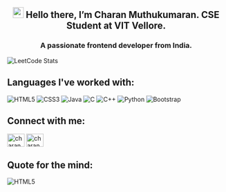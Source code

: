 <div><h2 align="center"><img src="https://media.giphy.com/media/hvRJCLFzcasrR4ia7z/giphy.gif" width="25px"> Hello there, I’m Charan Muthukumaran. CSE Student at VIT Vellore.</h2>
<h3 align="center">A passionate frontend developer from India.</h3></div>
                                                                                
<img align="center" src="https://leetcode.card.workers.dev/?username=Charan_m&theme=dark" alt="LeetCode Stats"/>

## Languages I've worked with:
![HTML5](https://img.shields.io/badge/html5-%23E34F26.svg?style=for-the-badge&logo=html5&logoColor=white) ![CSS3](https://img.shields.io/badge/css3-%231572B6.svg?style=for-the-badge&logo=css3&logoColor=white) ![Java](https://img.shields.io/badge/java-%23ED8B00.svg?style=for-the-badge&logo=java&logoColor=white) ![C](https://img.shields.io/badge/c-%2300599C.svg?style=for-the-badge&logo=c&logoColor=white) ![C++](https://img.shields.io/badge/c++-%2300599C.svg?style=for-the-badge&logo=c%2B%2B&logoColor=white) ![Python](https://img.shields.io/badge/python-3670A0?style=for-the-badge&logo=python&logoColor=ffdd54) ![Bootstrap](https://img.shields.io/badge/bootstrap-%23563D7C.svg?style=for-the-badge&logo=bootstrap&logoColor=white)

## Connect with me:
<p align="left">
<a href="https://linkedin.com/in/charan-muthukumaran-266412244" target="blank"><img align="center" src="https://raw.githubusercontent.com/rahuldkjain/github-profile-readme-generator/master/src/images/icons/Social/linked-in-alt.svg" alt="charan muthukumaran" height="30" width="40" /></a>
<a href="https://instagram.com/charan._.m" target="blank"><img align="center" src="https://raw.githubusercontent.com/rahuldkjain/github-profile-readme-generator/master/src/images/icons/Social/instagram.svg" alt="charan._.m" height="30" width="40" /></a>
</p>

## Quote for the mind:
![HTML5](https://quotes-github-readme.vercel.app/api?type=horizontal&theme=tokyonight)
<!---
- 👀 I’m interested in ...
- 🌱 I’m currently learning ...
- 💞️ I’m looking to collaborate on ...
- 📫 How to reach me ...
Charan-M22/Charan-M22 is a ✨ special ✨ repository because its `README.md` (this file) appears on your GitHub profile.
You can click the Preview link to take a look at your changes.
--->

